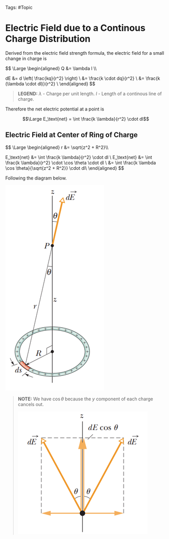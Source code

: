 Tags: #Topic 

# Electric Field due to a Continous Charge Distribution
Derived from the electric field strength formula, the electric field for a small change in charge is

$$
\Large
\begin{aligned}
Q &= \lambda l \\\\

dE &= d \left( \frac{kq}{r^2} \right) \\
&= \frac{k \cdot dq}{r^2} \\
&= \frac{k (\lambda \cdot dl)}{r^2} \\
\end{aligned}
$$
> **LEGEND:**
> $\lambda$ - Charge per unit length.
> $l$ - Length of a continous line of charge.

Therefore the net electric potential at a point is

$$\Large E_\text{net} = \int \frac{k \lambda}{r^2} \cdot dl$$

## Electric Field at Center of Ring of Charge

$$
\Large
\begin{aligned}
r &= \sqrt{z^2 + R^2}\\\\ 

E_\text{net} &= \int \frac{k \lambda}{r^2} \cdot dl \\
E_\text{net} &= \int \frac{k \lambda}{r^2} \cdot \cos \theta \cdot dl \\
&= \int \frac{k \lambda \cos \theta}{\sqrt{z^2 + R^2}} \cdot dl\\
\end{aligned}
$$

Following the diagram below.

![](../attachments/e_field_ring_of_charge.png)

> **NOTE:**
> We have $\cos \theta$ because the $y$ component of each charge cancels out.
> 
> ![](../attachments/e_field_ring_of_charge_cancel.png)